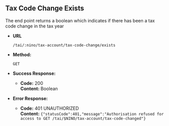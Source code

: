 Tax Code Change Exists
-------------------
  The end point returns a boolean which indicates if there has been a tax code change in the tax year

* **URL**

  `/tai/:nino/tax-account/tax-code-change/exists`

* **Method:**

  `GET`

* **Success Response:**

  * **Code:** 200 <br />
    **Content:** Boolean

* **Error Response:**

  * **Code:** 401 UNAUTHORIZED <br />
    **Content:** `{"statusCode":401,"message":"Authorisation refused for access to GET /tai/$NINO/tax-account/tax-code-changed"}`